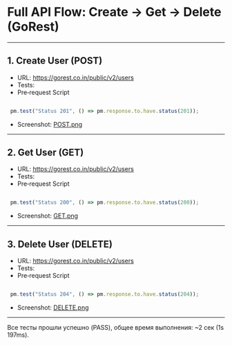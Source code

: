 # Full API Flow: Create → Get → Delete (GoRest)

---

## 1. Create User (POST)
- URL: https://gorest.co.in/public/v2/users
- Tests: 
- Pre‑request Script

```javascript

 pm.test("Status 201", () => pm.response.to.have.status(201));
```
- Screenshot: [POST.png](https://github.com/Arhuba/QA-Project/blob/main/docs/img/postman-post-runner.png)

---

## 2. Get User (GET)
- URL: https://gorest.co.in/public/v2/users
- Tests: 
- Pre‑request Script

```javascript

 pm.test("Status 200", () => pm.response.to.have.status(200));
```
- Screenshot: [GET.png](https://github.com/Arhuba/QA-Project/blob/main/docs/img/postman-get-runner.png)

---

## 3. Delete User (DELETE)
- URL: https://gorest.co.in/public/v2/users
- Tests: 
- Pre‑request Script

```javascript

 pm.test("Status 204", () => pm.response.to.have.status(204));
```
- Screenshot: [DELETE.png](https://github.com/Arhuba/QA-Project/blob/main/docs/img/postman-gorest-full-flow.png)

---

Все тесты прошли успешно (PASS), общее время выполнения: ~2 сек (1s 197ms).
